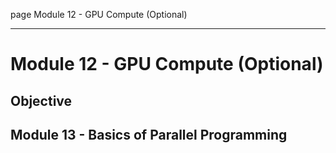 page
Module 12 - GPU Compute (Optional)


---

# Module 12 - GPU Compute (Optional)

## Objective

<!--TODO: driver installation-->



## Module 13 - Basics of Parallel Programming

